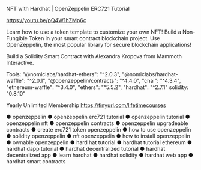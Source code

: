 NFT with Hardhat | OpenZeppelin ERC721 Tutorial

https://youtu.be/pQ4W1hZMp6c 
 
Learn how to use a token template to customize your own NFT! Build a Non-Fungible Token in your smart contract blockchain project. Use OpenZeppelin, the most popular library for secure blockchain applications!

Build a Solidity Smart Contract with Alexandra Kropova from Mammoth Interactive.

Tools:
"@nomiclabs/hardhat-ethers": "^2.0.3",
"@nomiclabs/hardhat-waffle": "^2.0.1",
"@openzeppelin/contracts": "^4.4.0",
"chai": "^4.3.4",
"ethereum-waffle": "^3.4.0",
"ethers": "^5.5.2",
"hardhat": "^2.7.1"
solidity: "0.8.10" 

Yearly Unlimited Membership https://tinyurl.com/lifetimecourses


● openzeppelin
● openzeppelin erc721 tutorial
● openzeppelin tutorial
● openzeppelin nft
● openzeppelin contracts
● openzeppelin upgradeable contracts
● create erc721 token openzeppelin 
● how to use openzeppelin
● solidity openzeppelin
● nft openzeppelin
● how to install openzeppelin
● ownable openzeppelin
● hard hat tutorial
● hardhat tutorial ethereum
● hardhat dapp tutorial
● hardhat decentralized tutorial
● hardhat decentralized app
● learn hardhat
● hardhat solidity
● hardhat web app
● hardhat smart contracts
